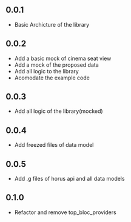 ## 0.0.1
- Basic Archicture of the library

## 0.0.2
- Add a basic mock of cinema seat view
- Add a mock of the proposed data
- Add all logic to the library
- Acomodate the example code

## 0.0.3
- Add all logic of the library(mocked)

## 0.0.4
- Add freezed files of data model

## 0.0.5
- Add .g files of horus api and all data models


## 0.1.0
- Refactor and remove top_bloc_providers